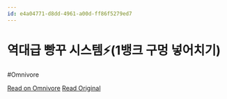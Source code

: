 ```yaml
---
id: e4a04771-d8dd-4961-a00d-ff86f5279ed7
---
```


# 역대급 빵꾸 시스템⚡(1뱅크 구멍 넣어치기)
#Omnivore

[Read on Omnivore](https://omnivore.app/me/https-youtube-com-watch-v-x-a-hv-lsd-1-44-18fe2953d99)
[Read Original](https://youtube.com/watch?v=xAHvLsd1-44)

